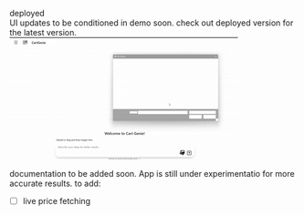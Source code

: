 deployed <br>
UI updates to be conditioned in demo soon. check out deployed version for the latest version.
![demo](./assets/demo.gif)

documentation to be added soon. App is still under experimentatio for more accurate results.
to add:
- [ ] live price fetching 
